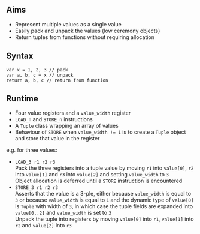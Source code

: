 
Aims
----

* Represent multiple values as a single value
* Easily pack and unpack the values (low ceremony objects)
* Return tuples from functions without requiring allocation

Syntax
------

    var x = 1, 2, 3 // pack
    var a, b, c = x // unpack
    return a, b, c // return from function

Runtime
-------

* Four value registers and a `value_width` register
* `LOAD_n` and `STORE_n` instructions
* A `Tuple` class wrapping an array of values
* Behaviour of `STORE` when `value_width != 1` is to create a `Tuple` object
  and store that value in the register

e.g. for three values:

* `LOAD_3 r1 r2 r3`  
    Pack the three registers into a tuple value by moving `r1` into
    `value[0]`, `r2` into `value[1]` and `r3` into `value[2]` and setting
    `value_width` to `3`  
    Object allocation is deferred until a `STORE` instruction is encountered
* `STORE_3 r1 r2 r3`  
    Asserts that the value is a 3-ple, either because `value_width` is equal to
    `3` or because `value_width` is equal to `1` and the dynamic type of
    `value[0]` is `Tuple` with width of `3`, in which case the tuple fields are
    expanded into `value[0..2]` and `value_width` is set to `3`  
    Unpack the tuple into registers by moving `value[0]` into `r1`, `value[1]`
    into `r2` and `value[2]` into `r3`



